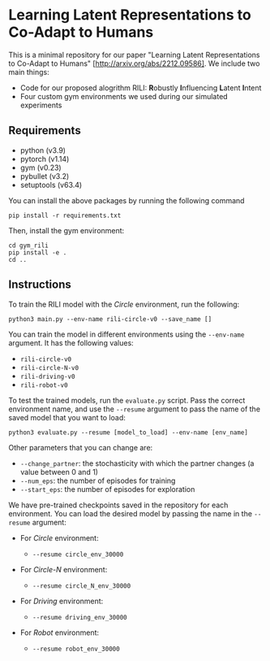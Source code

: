 # Learning Latent Representations to Co-Adapt to Humans

This is a minimal repository for our paper "Learning Latent Representations to Co-Adapt to Humans" [http://arxiv.org/abs/2212.09586]. We include two main things:
- Code for our proposed alogrithm RILI: **R**obustly **I**nfluencing **L**atent **I**ntent
- Four custom gym environments we used during our simulated experiments

## Requirements
- python (v3.9)
- pytorch (v1.14)
- gym (v0.23)
- pybullet (v3.2)
- setuptools (v63.4)

You can install the above packages by running the following command

`
pip install -r requirements.txt
`

Then, install the gym environment:

```
cd gym_rili
pip install -e .
cd ..
```

## Instructions
To train the RILI model with the _Circle_ environment, run the following:


`python3 main.py --env-name rili-circle-v0 --save_name []`


You can train the model in different environments using the `--env-name` argument. It has the following
values:

- `rili-circle-v0`
- `rili-circle-N-v0`
- `rili-driving-v0`
- `rili-robot-v0`

To test the trained models, run the `evaluate.py` script. Pass the correct environment name, and
use the `--resume` argument to pass the name of the saved model that you want to load:

`python3 evaluate.py --resume [model_to_load] --env-name [env_name]`

Other parameters that you can change are:
- `--change_partner`: the stochasticity with which the partner changes (a value between 0 and 1) 
- `--num_eps`: the number of episodes for training
- `--start_eps`: the number of episodes for exploration

We have pre-trained checkpoints saved in the repository for each environment. You can load the desired
model by passing the name in the `--resume` argument:

- For _Circle_ environment:
  - `--resume circle_env_30000`

- For _Circle-N_ environment:
  - `--resume circle_N_env_30000`

- For _Driving_ environment:
  - `--resume driving_env_30000`

- For _Robot_ environment:
  - `--resume robot_env_30000`

